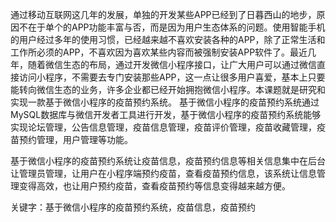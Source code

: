 通过移动互联网这几年的发展，单独的开发某些APP已经到了日暮西山的地步，原因不在于单个的APP功能丰富与否，而是因为用户生态体系的问题。使用智能手机的用户经过多年的使用习惯，已经越来越不喜欢安装各种的APP，除了正常生活和工作所必须的APP，不喜欢因为喜欢某些内容而被强制安装APP软件了。最近几年，随着微信生态的布局，通过开发微信小程序接口，让广大用户可以通过微信直接访问小程序，不需要去专门安装那些APP，这一点让很多用户喜爱，基本上只要能转向微信生态的业务，许多企业都已经开始拥抱微信小程序。本课题就是研究和实现一款基于微信小程序的疫苗预约系统。
基于微信小程序的疫苗预约系统通过MySQL数据库与微信开发者工具进行开发，基于微信小程序的疫苗预约系统能够实现论坛管理，公告信息管理，疫苗信息管理，疫苗评价管理，疫苗收藏管理，疫苗预约管理，用户管理等功能。

基于微信小程序的疫苗预约系统让疫苗信息，疫苗预约信息等相关信息集中在后台让管理员管理，让用户在小程序端预约疫苗，查看疫苗预约信息，该系统让信息管理变得高效，也让用户预约疫苗，查看疫苗预约等信息变得越来越方便。

关键字：基于微信小程序的疫苗预约系统，疫苗信息，疫苗预约
